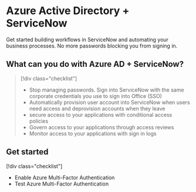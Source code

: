 
# Azure Active Directory + ServiceNow
Get started building workflows in ServiceNow and automating your business processes. No more passwords blocking you from signing in. 


<Insert Image> 


## What can you do with Azure AD + ServiceNow?


> [!div class="checklist"]
> * Stop managing passwords. Sign into ServiceNow with the same corporate credentials you use to sign into Office (SSO)
> * Automatically provision user account into ServiceNow when users need access and deprovision accounts when they leave
> * secure access to your applications with conditional access policies
> * Govern access to your applications through access reviews
> * Monitor access to your applications with sign in logs


## Get started


[!div class="checklist"]
* Enable Azure Multi-Factor Authentication
* Test Azure Multi-Factor Authentication
